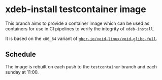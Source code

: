 # xdeb-install testcontainer image

This branch aims to provide a container image which can be used as containers for use in CI pipelines to verify the integrity of `xdeb-install`.

It is based on the `x86_64` variant of [`ghcr.io/void-linux/void-glibc-full`](https://ghcr.io/void-linux/void-glibc-full).

## Schedule

The image is rebuilt on each push to the `testcontainer` branch and each sunday at 11:00.
